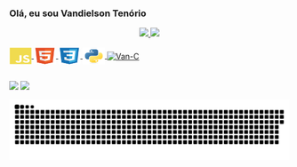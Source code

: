 ### Olá, eu sou Vandielson Tenório

<div align="center">
  <a href="https://github.com/Vandielson">
  <img height="180em" src="https://github-readme-stats.vercel.app/api?username=Vandielson&show_icons=true&theme=dark&include_all_commits=true&count_private=true"/>
  <img height="180em" src="https://github-readme-stats.vercel.app/api/top-langs/?username=Vandielson&layout=compact&langs_count=7&theme=dark"/>
</div>
<div style="display: inline_block"><br>
  <img align="center" alt="Van-Js" height="30" width="40" src="https://raw.githubusercontent.com/devicons/devicon/master/icons/javascript/javascript-plain.svg">
  <img align="center" alt="Van-HTML" height="30" width="40" src="https://raw.githubusercontent.com/devicons/devicon/master/icons/html5/html5-original.svg">
  <img align="center" alt="Van-CSS" height="30" width="40" src="https://raw.githubusercontent.com/devicons/devicon/master/icons/css3/css3-original.svg">
  <img align="center" alt="Van-Python" height="30" width="40" src="https://raw.githubusercontent.com/devicons/devicon/master/icons/python/python-original.svg">
  <img align="center" alt="Van-C" height="30" width="40"  src="https://cdn.jsdelivr.net/gh/devicons/devicon/icons/c/c-original.svg" />
</div>
  
  ##
 
<div> 
  <a href="https://www.instagram.com/vantenorioo/" target="_blank"><img src="https://img.shields.io/badge/-Instagram-%23E4405F?style=for-the-badge&logo=instagram&logoColor=white" target="_blank"></a>
  <a href="https://www.linkedin.com/in/vandielson-ten%C3%B3rio/" target="_blank"><img src="https://img.shields.io/badge/-LinkedIn-%230077B5?style=for-the-badge&logo=linkedin&logoColor=white" target="_blank"></a> 
 
  ![Snake animation](https://github.com/Vandielson/Vandielson/blob/output/github-contribution-grid-snake.svg)
 
</div>

